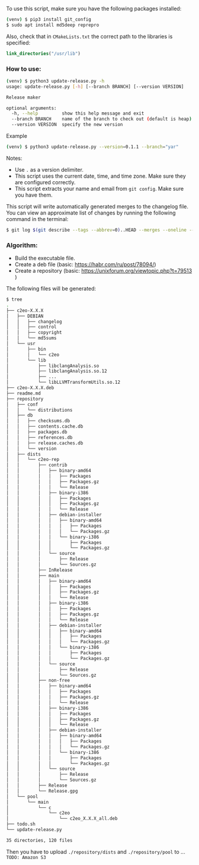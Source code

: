 To use this script, make sure you have the following packages installed:
```bash
(venv) $ pip3 install git_config
$ sudo apt install md5deep reprepro
```
Also, check that in `CMakeLists.txt` the correct path to the libraries is specified: 
```cmake
link_directories("/usr/lib")
```

### How to use:
```bash
(venv) $ python3 update-release.py -h
usage: update-release.py [-h] [--branch BRANCH] [--version VERSION]

Release maker

optional arguments:
  -h, --help         show this help message and exit
  --branch BRANCH    name of the branch to check out (default is heap)
  --version VERSION  specify the new version
```
Example
```bash
(venv) $ python3 update-release.py --version=0.1.1 --branch="yar"
```
Notes: 
* Use `.` as a version delimiter.
* This script uses the current date, time, and time zone. Make sure they are configured correctly.
* This script extracts your name and email from `git config`. Make sure you have them.

This script will write automatically generated merges to the changelog file.
You can view an approximate list of changes by running the following command in the terminal:

```bash
$ git log $(git describe --tags --abbrev=0)..HEAD --merges --oneline --format="  * %h %s by %an <%aE>"
```

### Algorithm:
* Build the executable file. 
* Create a deb file (basic: https://habr.com/ru/post/78094/)
* Create a repository (basic: https://unixforum.org/viewtopic.php?t=79513 )

The following files will be generated:
```bash 
$ tree
.
├── c2eo-X.X.X
│   ├── DEBIAN
│   │   ├── changelog
│   │   ├── control
│   │   ├── copyright
│   │   └── md5sums
│   └── usr
│       ├── bin
│       │   └── c2eo
│       └── lib
│           ├── libclangAnalysis.so
│           ├── libclangAnalysis.so.12
│           ├── ...
│           └── libLLVMTransformUtils.so.12
├── c2eo-X.X.X.deb
├── readme.md
├── repository
│   ├── conf
│   │   └── distributions
│   ├── db
│   │   ├── checksums.db
│   │   ├── contents.cache.db
│   │   ├── packages.db
│   │   ├── references.db
│   │   ├── release.caches.db
│   │   └── version
│   ├── dists
│   │   └── c2eo-rep
│   │       ├── contrib
│   │       │   ├── binary-amd64
│   │       │   │   ├── Packages
│   │       │   │   ├── Packages.gz
│   │       │   │   └── Release
│   │       │   ├── binary-i386
│   │       │   │   ├── Packages
│   │       │   │   ├── Packages.gz
│   │       │   │   └── Release
│   │       │   ├── debian-installer
│   │       │   │   ├── binary-amd64
│   │       │   │   │   ├── Packages
│   │       │   │   │   └── Packages.gz
│   │       │   │   └── binary-i386
│   │       │   │       ├── Packages
│   │       │   │       └── Packages.gz
│   │       │   └── source
│   │       │       ├── Release
│   │       │       └── Sources.gz
│   │       ├── InRelease
│   │       ├── main
│   │       │   ├── binary-amd64
│   │       │   │   ├── Packages
│   │       │   │   ├── Packages.gz
│   │       │   │   └── Release
│   │       │   ├── binary-i386
│   │       │   │   ├── Packages
│   │       │   │   ├── Packages.gz
│   │       │   │   └── Release
│   │       │   ├── debian-installer
│   │       │   │   ├── binary-amd64
│   │       │   │   │   ├── Packages
│   │       │   │   │   └── Packages.gz
│   │       │   │   └── binary-i386
│   │       │   │       ├── Packages
│   │       │   │       └── Packages.gz
│   │       │   └── source
│   │       │       ├── Release
│   │       │       └── Sources.gz
│   │       ├── non-free
│   │       │   ├── binary-amd64
│   │       │   │   ├── Packages
│   │       │   │   ├── Packages.gz
│   │       │   │   └── Release
│   │       │   ├── binary-i386
│   │       │   │   ├── Packages
│   │       │   │   ├── Packages.gz
│   │       │   │   └── Release
│   │       │   ├── debian-installer
│   │       │   │   ├── binary-amd64
│   │       │   │   │   ├── Packages
│   │       │   │   │   └── Packages.gz
│   │       │   │   └── binary-i386
│   │       │   │       ├── Packages
│   │       │   │       └── Packages.gz
│   │       │   └── source
│   │       │       ├── Release
│   │       │       └── Sources.gz
│   │       ├── Release
│   │       └── Release.gpg
│   └── pool
│       └── main
│           └── c
│               └── c2eo
│                   └── c2eo_X.X.X_all.deb
├── todo.sh
└── update-release.py

35 directories, 120 files
```

Then you have to upload `./repository/dists` and `./repository/pool` to ... `TODO: Amazon S3`
